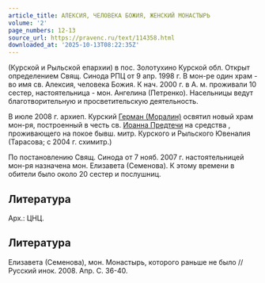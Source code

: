 ```yaml
---
article_title: АЛЕКСИЯ, ЧЕЛОВЕКА БОЖИЯ, ЖЕНСКИЙ МОНАСТЫРЬ
volume: '2'
page_numbers: 12-13
source_url: https://pravenc.ru/text/114358.html
downloaded_at: '2025-10-13T08:22:35Z'
---
```


(Курской и Рыльской епархии) в пос. Золотухино Курской обл. Открыт определением Свящ. Синода РПЦ от 9 апр. 1998 г. В мон-ре один храм - во имя св. Алексия, человека Божия. К нач. 2000 г. в А. м. проживали 10 сестер, настоятельница - мон. Ангелина (Петренко). Насельницы ведут благотворительную и просветительскую деятельность.

В июле 2008 г. архиеп. Курский [Герман (Моралин)](<https://pravenc.ru/text/Герман (Моралин).html>) освятил новый храм мон-ря, построенный в честь св. [Иоанна Предтечи](<https://pravenc.ru/text/ИОАНН ПРЕДТЕЧА.html>) на средства , проживающего на покое бывш. митр. Курского и Рыльского Ювеналия (Тарасова; с 2004 г. схимитр.)

По постановлению Свящ. Синода от 7 нояб. 2007 г. настоятельницей мон-ря назначена мон. Елизавета (Семенова). К этому времени в обители было около 20 сестер и послушниц.

## Литература

Арх.: ЦНЦ.

## Литература

Елизавета (Семенова), мон. Монастырь, которого раньше не было // Русский инок. 2008. Апр. С. 36-40.
